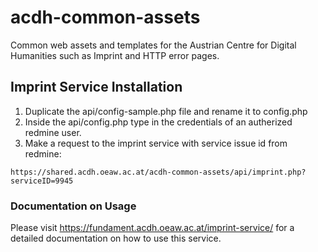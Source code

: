 # acdh-common-assets
Common web assets and templates for the Austrian Centre for Digital Humanities such as Imprint and HTTP error pages.

## Imprint Service Installation
1. Duplicate the api/config-sample.php file and rename it to config.php
2. Inside the api/config.php type in the credentials of an autherized redmine user.
3. Make a request to the imprint service with service issue id from redmine:
```
https://shared.acdh.oeaw.ac.at/acdh-common-assets/api/imprint.php?serviceID=9945
```

### Documentation on Usage
Please visit https://fundament.acdh.oeaw.ac.at/imprint-service/ for a detailed documentation on how to use this service.
